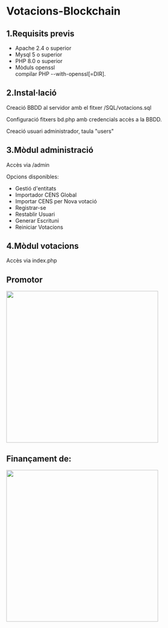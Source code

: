 # Votacions-Blockchain
<h2>1.Requisits previs</h2>
<ul>
<li>Apache 2.4 o superior</li>
  <li>Mysql 5 o superior</li>
  <li>PHP 8.0 o superior</li>
  <li>Mòduls openssl <br/>compilar PHP --with-openssl[=DIR].</li>
</ul>

<h2>2.Instal·lació</h2>
<p>Creació BBDD al servidor amb el fitxer /SQL/votacions.sql</p>
<p>Configuració fitxers bd.php amb credencials accès a la BBDD.</p>
<p>Creació usuari administrador, taula "users"</p>

<h2>3.Mòdul administració</h2>
<p>Accès via /admin</p>
<p>Opcions disponibles:
<ul>
<li>Gestió d'entitats</li>
<li>Importador CENS Global</li>
<li>Importar CENS per Nova votació</li>
<li>Registrar-se</li>
<li>Restablir Usuari</li>
<li>Generar Escrituni</li>
<li>Reiniciar Votacions</li>
</ul>
</p>

<h2>4.Mòdul votacions</h2>
<p>Accès via index.php</p>

<h2>Promotor</h2>
<img src="https://github-production-user-asset-6210df.s3.amazonaws.com/150163387/284251179-9c869412-15b8-4670-924c-8bd725731521.jpg" width="400px"/>

<h2>Finançament de:</h2>
<img src="https://github-production-user-asset-6210df.s3.amazonaws.com/150163387/284251244-df27d560-8f88-4ffa-a1ee-1256000f6e8d.jpg"  width="400px"/>
